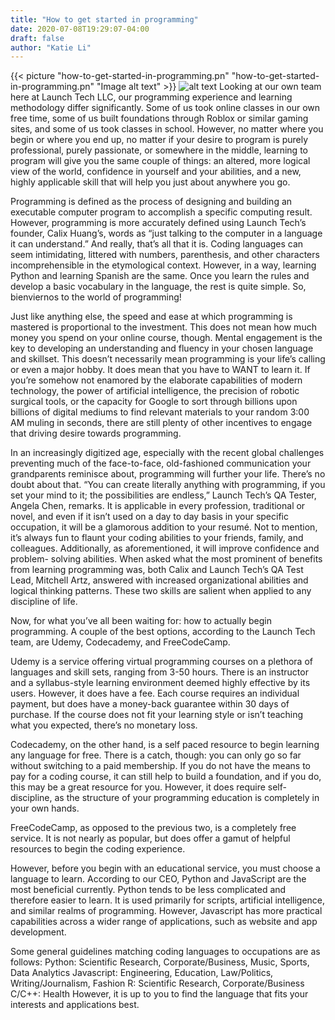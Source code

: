 ```yaml
---
title: "How to get started in programming"
date: 2020-07-08T19:29:07-04:00
draft: false
author: "Katie Li"
---
```

{{< picture "how-to-get-started-in-programming.pn" "how-to-get-started-in-programming.pn" "Image alt text" >}}
![alt text](https://cdn.ortexo.com/how-to-get-started-in-programming.png "Logo Title Text 1")
Looking at our own team here at Launch Tech LLC, our programming experience and learning methodology differ significantly. Some of us took online classes in our own free time, some of us built foundations through Roblox or similar gaming sites, and some of us took classes in school. However, no matter where you begin or where you end up, no matter if your desire to program is purely professional, purely passionate, or somewhere in the middle, learning to program will give you the same couple of things: an altered, more logical view of the world, confidence in yourself and your abilities, and a new, highly applicable skill that will help you just about anywhere you go.

Programming is defined as the process of designing and building an executable computer program to accomplish a specific computing result. However, programming is more accurately defined using Launch Tech’s founder, Calix Huang’s, words as “just talking to the computer in a language it can understand.” And really, that’s all that it is. Coding languages can seem intimidating, littered with numbers, parenthesis, and other characters incomprehensible in the etymological context. However, in a way, learning Python and learning Spanish are the same. Once you learn the rules and develop a basic vocabulary in the language, the rest is quite simple. So, bienviernos to the world of programming!

Just like anything else, the speed and ease at which programming is mastered is proportional to the investment. This does not mean how much money you spend on your online course, though. Mental engagement is the key to developing an understanding and fluency in your chosen language and skillset. This doesn’t necessarily mean programming is your life’s calling or even a major hobby. It does mean that you have to WANT to learn it. If you’re somehow not enamored by the elaborate capabilities of modern technology, the power of artificial intelligence, the precision of robotic surgical tools, or the capacity for Google to sort through billions upon billions of digital mediums to find relevant materials to your random 3:00 AM muling in seconds, there are still plenty of other incentives to engage that driving desire towards programming.

In an increasingly digitized age, especially with the recent global challenges preventing much of the face-to-face, old-fashioned communication your grandparents reminisce about, programming will further your life. There’s no doubt about that. “You can create literally anything with programming, if you set your mind to it; the possibilities are endless,” Launch Tech’s QA Tester, Angela Chen, remarks. It is applicable in every profession, traditional or novel, and even if it isn’t used on a day to day basis in your specific occupation, it will be a glamorous addition to your resumé. Not to mention, it’s always fun to flaunt your coding abilities to your friends, family, and colleagues. Additionally, as aforementioned, it will improve confidence and problem- solving abilities. When asked what the most prominent of benefits from learning programming was, both Calix and Launch Tech’s QA Test Lead, Mitchell Artz, answered with increased organizational abilities and logical thinking patterns. These two skills are salient when applied to any discipline of life.

Now, for what you’ve all been waiting for: how to actually begin programming. A couple of the best options, according to the Launch Tech team, are Udemy, Codecademy, and FreeCodeCamp.

Udemy is a service offering virtual programming courses on a plethora of languages and skill sets, ranging from 3-50 hours. There is an instructor and a syllabus-style learning environment deemed highly effective by its users. However, it does have a fee. Each course requires an individual payment, but does have a money-back guarantee within 30 days of purchase. If the course does not fit your learning style or isn’t teaching what you expected, there’s no monetary loss.

Codecademy, on the other hand, is a self paced resource to begin learning any language for free. There is a catch, though: you can only go so far without switching to a paid membership. If you do not have the means to pay for a coding course, it can still help to build a foundation, and if you do, this may be a great resource for you. However, it does require self-discipline, as the structure of your programming education is completely in your own hands.

FreeCodeCamp, as opposed to the previous two, is a completely free service. It is not nearly as popular, but does offer a gamut of helpful resources to begin the coding experience.

However, before you begin with an educational service, you must choose a language to learn. According to our CEO, Python and JavaScript are the most beneficial currently. Python tends to be less complicated and therefore easier to learn. It is used primarily for scripts, artificial intelligence, and similar realms of programming. However, Javascript has more practical capabilities across a wider range of applications, such as website and app development.

Some general guidelines matching coding languages to occupations are as follows:
Python: Scientific Research, Corporate/Business, Music, Sports, Data Analytics
Javascript: Engineering, Education, Law/Politics, Writing/Journalism, Fashion
R: Scientific Research, Corporate/Business
C/C++: Health
However, it is up to you to find the language that fits your interests and applications best.
